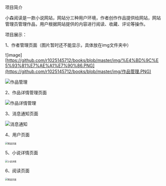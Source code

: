 项目简介

小森阅读是一款小说网站，网站分三种用户环境，作者创作作品提供给网站，网站管理员管理作品，用户根据网站提供的内容进行阅读、收藏、评论等操作。

项目展示：

1、作者管理页面（图片暂时还不能显示，具体放在img文件夹中）

![image][https://github.com/r1025145712/books/blob/master/img/%E4%BD%9C%E5%93%81%E7%AE%A1%E7%90%86.PNG](https://github.com/r1025145712/books/blob/master/img/作品管理.PNG)

![作品管理](C:\Users\ruanjingfeng\Desktop\论文相关\作品管理.PNG)

2、作品详情管理页面

![作品详情管理](C:\Users\ruanjingfeng\Desktop\论文相关\作品详情管理.PNG)

3、消息通知页面

![消息通知](C:\Users\ruanjingfeng\Desktop\论文相关\消息通知.PNG)

4、用户页面

<img src="C:\Users\ruanjingfeng\Desktop\论文相关\精选页面.PNG" alt="精选页面" style="zoom: 50%;" />

5、小说详情页面

<img src="C:\Users\ruanjingfeng\Desktop\论文相关\小说详情.PNG" alt="小说详情" style="zoom:50%;" />

6、阅读页面

<img src="C:\Users\ruanjingfeng\Desktop\论文相关\精选页面.PNG" alt="精选页面" style="zoom: 50%;" />